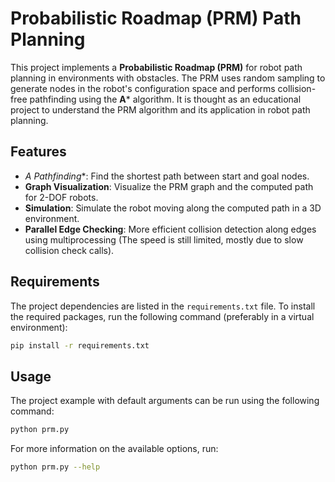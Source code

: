 # Probabilistic Roadmap (PRM) Path Planning

This project implements a **Probabilistic Roadmap (PRM)** for robot path planning in environments with obstacles. The PRM uses random sampling to generate nodes in the robot's configuration space and performs collision-free pathfinding using the **A*** algorithm. It is thought as an educational project to understand the PRM algorithm and its application in robot path planning.

## Features

- **A* Pathfinding**: Find the shortest path between start and goal nodes.
- **Graph Visualization**: Visualize the PRM graph and the computed path for 2-DOF robots.
- **Simulation**: Simulate the robot moving along the computed path in a 3D environment.
- **Parallel Edge Checking**: More efficient collision detection along edges using multiprocessing (The speed is still limited, mostly due to slow collision check calls).


## Requirements
The project dependencies are listed in the `requirements.txt` file. To install the required packages, run the following command (preferably in a virtual environment):

```bash
pip install -r requirements.txt
```

## Usage
The project example with default arguments can be run using the following command:
```bash
python prm.py
```
For more information on the available options, run:
```bash
python prm.py --help
```